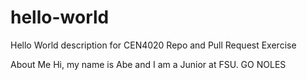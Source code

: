 # hello-world
Hello World description for CEN4020 Repo and Pull Request Exercise

About Me
Hi, my name is Abe and I am a Junior at FSU. GO NOLES

